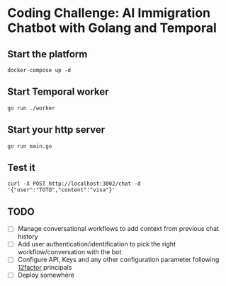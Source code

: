 # Coding Challenge: AI Immigration Chatbot with Golang and Temporal


## Start the platform

```
docker-compose up -d
```

## Start **Temporal** worker
```
go run ./worker
```

## Start your http server
```
go run main.go
```

## Test it
```
curl -X POST http://localhost:3002/chat -d '{"user":"TOTO","content":"visa"}'
```

## TODO

- [ ] Manage conversational workflows to add context from previous chat history
- [ ] Add user authentication/identification to pick the right workflow/conversation with the bot
- [ ] Configure API, Keys and any other configuration parameter following [12factor](https://12factor.net/) principals
- [ ] Deploy somewhere 
